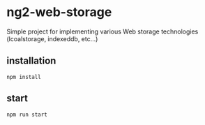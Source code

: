 # ng2-web-storage

Simple project for implementing various Web storage technologies (lcoalstorage, indexeddb, etc...)

## installation

`npm install`

## start

`npm run start`